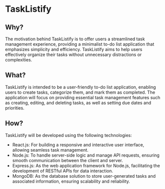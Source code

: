 # TaskListify

## Why?
The motivation behind TaskListify is to offer users a streamlined task management experience, providing a minimalist to-do list application that emphasizes simplicity and efficiency. TaskListify aims to help users effectively organize their tasks without unnecessary distractions or complexities.

## What?
TaskListify is intended to be a user-friendly to-do list application, enabling users to create tasks, categorize them, and mark them as completed. The application will focus on providing essential task management features such as creating, editing, and deleting tasks, as well as setting due dates and priorities.

## How?
TaskListify will be developed using the following technologies:

<ul>
<li>React.js: For building a responsive and interactive user interface, allowing seamless task management.</li>
<li>Node.js: To handle server-side logic and manage API requests, ensuring smooth communication between the client and server.</li>
<li>Express.js: As the web application framework for Node.js, facilitating the development of RESTful APIs for data interaction.</li>
<li>MongoDB: As the database solution to store user-generated tasks and associated information, ensuring scalability and reliability.
</ul>
